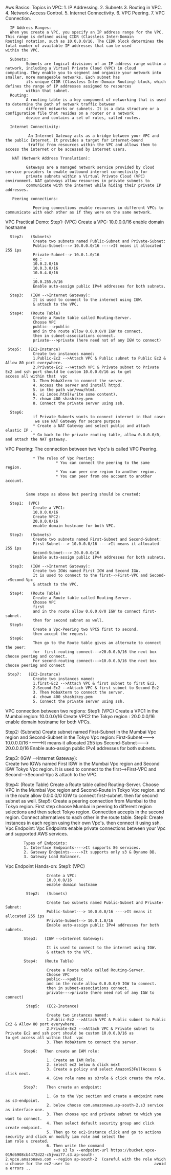 Aws Basics:
Topics in VPC:
      1. IP Addressing.
      2. Subnets
      3. Routing in VPC.
      4. Network Access Control.
      5. Internet Connectivity.
      6. VPC Peering. 
      7. VPC Connection.

      IP Address Ranges: 
      When you create a VPC, you specify an IP address range for the VPC. This range is defined using CIDR (Classless Inter-Domain             Routing) notation, such as 10.0.0.0/16. The CIDR block determines the total number of available IP addresses that can be used            within the VPC.

      Subnets:
             Subnets are logical divisions of an IP address range within a network, including a Virtual Private Cloud (VPC) in cloud                  computing. They enable you to segment and organize your network into smaller, more manageable networks. Each subnet has 
             its unique CIDR (Classless Inter-Domain Routing) block, which defines the range of IP addresses assigned to resources 
             within that subnet.
      Routing:
             A routing table is a key component of networking that is used to determine the path of network traffic between 
             different networks or subnets. It is a data structure or a configuration file that resides on a router or a network 
             device and contains a set of rules, called routes.

      Internet Connectivity:

              An Internet Gateway acts as a bridge between your VPC and the public Internet. It provides a target for internet-bound 
              traffic from resources within the VPC and allows them to access the internet or be accessed by internet users.

       NAT (Network Address Translation):

             Gateways are a managed network service provided by cloud service providers to enable outbound internet connectivity for 
             private subnets within a Virtual Private Cloud (VPC) environment. NAT gateways allow resources in private subnets to 
             communicate with the internet while hiding their private IP addresses.

       Peering connections:

                Peering connections enable resources in different VPCs to communicate with each other as if they were on the same network.
VPC Practical Demo:
      Step1:  (VPC)
                Create a VPC:
                10.0.0.0/16
                enable domain hostname

      Step2:   (Subnets) 
                Create two subnets named Public-Subnet and Private-Subnet:
                Public-Subnet---> 10.0.0.0/16 ---->It means it allocated 255 ips 
                Private-Subnet--> 10.0.1.0/16
                eg :
                10.0.2.0/16
                10.0.3.0/16
                10.0.4.0/16
                .. 
                10.0.255.0/16
                Enable auto-assign public IPv4 addresses for both subnets.

      Step3:   (IGW -->Internet Gateway):          
                It is used to connect to the internet using IGW.
                & attach to the VPC.

      Step4:   (Route Table)
                Create a Route table called Routing-Server.
                Choose VPC
                public--->public
                and in the route allow 0.0.0.0/0 IGW to connect.
                then in subnet-associations connect.
                private--->private (here need not of any IGW to connect)

     Step5:   (EC2-Instance)
                Create two instances named:
                1.Public-Ec2 -->Attach VPC & Public subnet to Public Ec2 & Allow 80 port everywhere.
                2.Private-Ec2 -->Attach VPC & Private subnet to Private Ec2 and ssh port should be custom 10.0.0.0/16 as to get                               access all within that  vpc
                3. Then MobaXterm to connect the server.
                4. Access the server and install httpd.
                5. in the path var/www/html. 
                6. vi index.html(write some content).
                7. chown 400 shashikey.pem
                8. Connect the private server using ssh.

      Step6:
                if Private-Subnets wants to connect internet in that case:
                 we use NAT Gateway for secure purpose
                * Create a NAT Gateway and select public and attach elastic IP .
                * Go back to the private routing table, allow 0.0.0.0/0, and attach the NAT gateway.


VPC Peering:
                The connection between two Vpc's is called VPC Peering.

                * The rules of Vpc Peering:
                          * You can connect the peering to the same region.
                          * You can peer one region to another region.
                          * You can peer from one account to another account.


             Same steps as above but peering should be created:
      
      Step1:  (VPC)
                Create a VPC1:
                10.0.0.0/16
                Create VPC2:
                20.0.0.0/16
                enable domain hostname for both VPC.  

      Step2:   (Subnets) 
                Create two subnets named First-Subnet and Second-Subnet:
                First-Subnet---> 10.0.0.0/16 ---->It means it allocated 255 ips 
                Second-Subnet---> 20.0.0.0/16
                Enable auto-assign public IPv4 addresses for both subnets.

      Step3:   (IGW -->Internet Gateway):          
                Create two IGWs named First IGW and Second IGW.
                It is used to connect to the first-->First-VPC and Second-->Second-Vpc
                & attach to the VPC.

      Step4:   (Route Table)
                Create a Route table called Routing-Server.
                Choose VPC
                first
                and in the route allow 0.0.0.0/0 IGW to connect first-subnet.
                then for second subnet as well.
      Step5:
                Create a Vpc-Peering two VPCS first to second.
                then accept the request.
      Step6:
                Then go to the Route table gives an alternate to connect the peer:
                for  first-routing connect--->20.0.0.0/16 the next box choose peering and connect.
                For second-routing connect--->10.0.0.0/16 the next box choose peering and connect
                
     Step7:   (EC2-Instance)
                Create two instances named:
                1.first-Ec2 -->Attach VPC & first subnet to first Ec2.
                2.Second-Ec2 -->Attach VPC & first subnet to Second Ec2
                3. Then MobaXterm to connect the server.
                4. chown 400 shashikey.pem
                5. Connect the private server using ssh.
VPC connection between two regions:
  Step1:  (VPC)
            Create a VPC1 in the Mumbai region:
            10.0.0.0/16
            Create VPC2 the Tokyo region :
            20.0.0.0/16
            enable domain hostname for both VPCs.  

  Step2:   (Subnets) 
            Create subnet named First-Subnet in the Mumbai Vpc region and Second-Subnet in the Tokyo Vpc region:
            First-Subnet---> 10.0.0.0/16 ---->It means it allocated 255 ips 
            Second-Subnet---> 20.0.0.0/16
            Enable auto-assign public IPv4 addresses for both subnets.

  Step3:   (IGW -->Internet Gateway):          
            Create two IGWs named First IGW in the Mumbai Vpc region and Second IGW Tokyo Vpc region.
            It is used to connect to the first-->First-VPC and Second-->Second-Vpc
            & attach to the VPC.

  Step4:   (Route Table)
            Create a Route table called Routing-Server.
            Choose VPC  in the Mumbai Vpc region and Second-Route in Tokyo Vpc region.
            and in the route allow 0.0.0.0/0 IGW to connect first-subnet.
            then for second subnet as well. 
  Step5:
            Create a peering connection from Mumbai to the Tokyo region.
                First step choose Mumbai in peering to different region selections and then select Tokyo region.
                Connection accepts in the second region.
                Connect alternatives to each other in the route table.
 Step6:
      Create instances in each region using their own Vpc's.
                then connect it using ssh.
Vpc Endpoint:
            Vpc Endpoints enable private connections between your Vpc and supported AWS services.

            Types of Endpoints:
            1. Interface Endpoints---->It supports 86 services.
            2. Gateway Endpoints----->It supports only s3 & Dynamo DB.
            3. Gateway Load Balancer.
Vpc Endpoint Hands-on:
            Step1:  (VPC)
  
                      Create a VPC:
                      10.0.0.0/16
                      enable domain hostname

             Step2:   (Subnets) 
  
                      Create two subnets named Public-Subnet and Private-Subnet:
                      Public-Subnet---> 10.0.0.0/16 ---->It means it allocated 255 ips 
                      Private-Subnet--> 10.0.1.0/16
                      Enable auto-assign public IPv4 addresses for both subnets.

            Step3:   (IGW -->Internet Gateway):   

                      It is used to connect to the internet using IGW.
                      & attach to the VPC.

            Step4:   (Route Table)

                      Create a Route table called Routing-Server.
                      Choose VPC
                      public--->public
                      and in the route allow 0.0.0.0/0 IGW to connect.
                      then in subnet-associations connect.
                      private--->private (here need not of any IGW to connect)

             Step5:   (EC2-Instance)

                      Create two instances named:
                      1.Public-Ec2 -->Attach VPC & Public subnet to Public Ec2 & Allow 80 port everywhere.
                      2.Private-Ec2 -->Attach VPC & Private subnet to Private Ec2 and ssh port should be custom 10.0.0.0/16 as                                   to get access all within that  vpc
                      3. Then MobaXterm to connect the server.

            Step6:   Then create an IAM role:

                      1. Create an IAM Role.
                      2. select ec2 below & click next
                      3. Create a policy and select AmazonS3FullAccess & click next.
                      4. Give role name as s3role & click create the role.

            Step7:    Then create an endpoint:

                      1. Go to the Vpc section and create a endpoint name as s3-endpoint.
                      2. below choose com.amazonaws.ap-south-2.s3 service as interface one.
                      3. Then choose vpc and private subnet to which you want to connect.
                      4. Then select default security group and click create endpoint.
                      5. Then go to ec2-instance click and go to actions security and click on modify iam role and select the                                      iam role u created.
                      6. Then write the command 
                         aws s3 ls --endpoint-url https://bucket.vpce-019d6908cb4472d22-c5jwui77.s3.ap-south-                                                     2.vpce.amazonaws.com --region ap-south-2  (careful with the role which u choose for the ec2-user to                                     avoid a errors ..
                        
